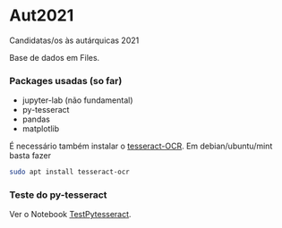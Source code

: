 # Aut2021
Candidatas/os às autárquicas 2021

Base de dados em Files.

### Packages usadas (so far)

* jupyter-lab (não fundamental)
* py-tesseract
* pandas
* matplotlib

É necessário também instalar o [tesseract-OCR](https://github.com/tesseract-ocr/tesseract). Em debian/ubuntu/mint basta fazer

```bash
sudo apt install tesseract-ocr
```

### Teste do py-tesseract

Ver o Notebook [TestPytesseract](TestPytesseract.ipynb).
